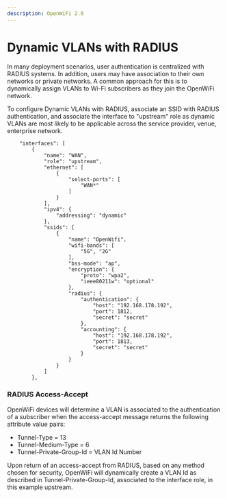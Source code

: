 ```yaml
---
description: OpenWiFi 2.0
---
```


# Dynamic VLANs with RADIUS

In many deployment scenarios, user authentication is centralized with RADIUS systems. In addition, users may have association to their own networks or private networks. A common approach for this is to dynamically assign VLANs to Wi-Fi subscribers as they join the OpenWiFi network. 

To configure Dynamic VLANs with RADIUS, associate an SSID with RADIUS authentication, and associate the interface to "upstream" role as dynamic VLANs are most likely to be applicable across the service provider, venue, enterprise network. 

```text
	"interfaces": [
		{
			"name": "WAN",
			"role": "upstream",
			"ethernet": [
				{
					"select-ports": [
						"WAN*"
					]
				}
			],
			"ipv4": {
				"addressing": "dynamic"
			},
			"ssids": [
				{
					"name": "OpenWifi",
					"wifi-bands": [
						"5G", "2G"
					],
					"bss-mode": "ap",
					"encryption": {
						"proto": "wpa2",
						"ieee80211w": "optional"
					},
					"radius": {
						"authentication": {
							"host": "192.168.178.192",
							"port": 1812,
							"secret": "secret"
						},
						"accounting": {
							"host": "192.168.178.192",
							"port": 1813,
							"secret": "secret"
						}
					}
				}
			]
		},
```

###   RADIUS Access-Accept

OpenWiFi devices will determine a VLAN is associated to the authentication of a subscriber when the access-accept message returns the following attribute value pairs:

* Tunnel-Type = 13
* Tunnel-Medium-Type = 6
* Tunnel-Private-Group-Id = VLAN Id Number

Upon return of an access-accept from RADIUS, based on any method chosen for security, OpenWiFi will dynamically create a VLAN Id as described in Tunnel-Private-Group-Id, associated to the interface role, in this example upstream.

